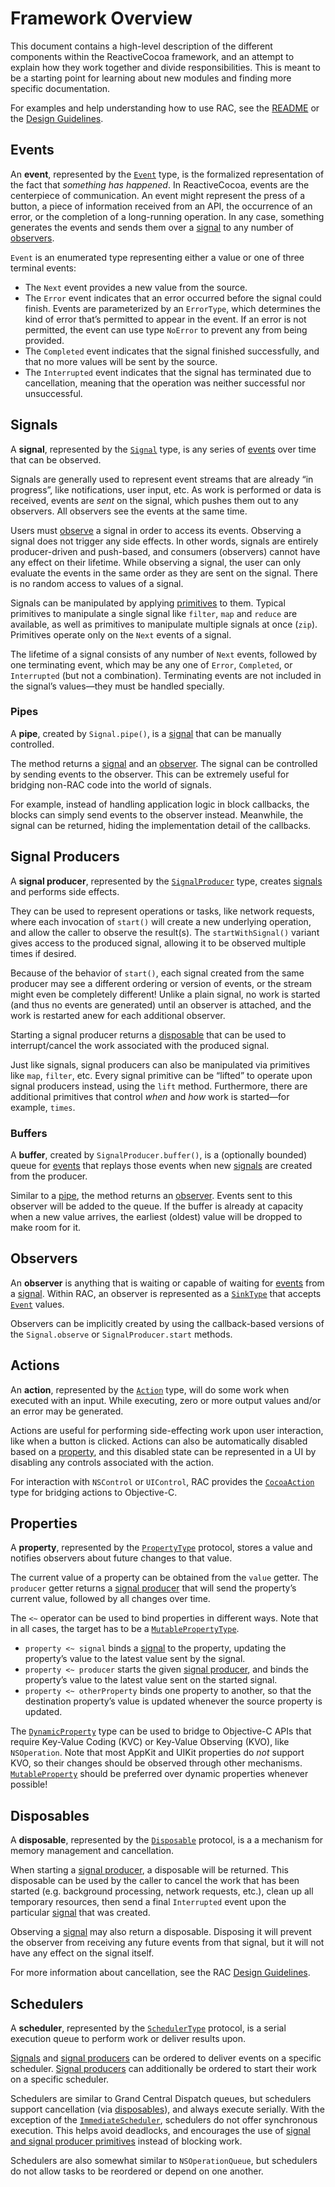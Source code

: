 # Framework Overview

This document contains a high-level description of the different components
within the ReactiveCocoa framework, and an attempt to explain how they work
together and divide responsibilities. This is meant to be a starting point for
learning about new modules and finding more specific documentation.

For examples and help understanding how to use RAC, see the [README][] or
the [Design Guidelines][].

## Events

An **event**, represented by the [`Event`][Event] type, is the formalized representation
of the fact that _something has happened_. In ReactiveCocoa, events are the centerpiece
of communication. An event might represent the press of a button, a piece
of information received from an API, the occurrence of an error, or the completion
of a long-running operation. In any case, something generates the events and sends them over a
[signal](#signals) to any number of [observers](#observers).

`Event` is an enumerated type representing either a value or one of three
terminal events:

 * The `Next` event provides a new value from the source.
 * The `Error` event indicates that an error occurred before the signal could
   finish. Events are parameterized by an `ErrorType`, which determines the kind
   of error that’s permitted to appear in the event. If an error is not
   permitted, the event can use type `NoError` to prevent any from being
   provided.
 * The `Completed` event indicates that the signal finished successfully, and
   that no more values will be sent by the source.
 * The `Interrupted` event indicates that the signal has terminated due to
   cancellation, meaning that the operation was neither successful nor
   unsuccessful.

## Signals

A **signal**, represented by the [`Signal`][Signal] type, is any series of [events](#events)
over time that can be observed.

Signals are generally used to represent event streams that are already “in progress”,
like notifications, user input, etc. As work is performed or data is received,
events are _sent_ on the signal, which pushes them out to any observers.
All observers see the events at the same time.

Users must [observe](#observers) a signal in order to access its events.
Observing a signal does not trigger any side effects. In other words,
signals are entirely producer-driven and push-based, and consumers (observers)
cannot have any effect on their lifetime. While observing a signal, the user
can only evaluate the events in the same order as they are sent on the signal. There
is no random access to values of a signal.

Signals can be manipulated by applying [primitives][BasicOperators] to them.
Typical primitives to manipulate a single signal like `filter`, `map` and
`reduce` are available, as well as primitives to manipulate multiple signals
at once (`zip`). Primitives operate only on the `Next` events of a signal.

The lifetime of a signal consists of any number of `Next` events, followed by
one terminating event, which may be any one of `Error`, `Completed`, or
`Interrupted` (but not a combination).
Terminating events are not included in the signal’s values—they must be
handled specially.

### Pipes

A **pipe**, created by `Signal.pipe()`, is a [signal](#signals)
that can be manually controlled.

The method returns a [signal](#signals) and an [observer](#observers).
The signal can be controlled by sending events to the observer. This
can be extremely useful for bridging non-RAC code into the world of signals.

For example, instead of handling application logic in block callbacks, the
blocks can simply send events to the observer instead. Meanwhile, the signal
can be returned, hiding the implementation detail of the callbacks.

## Signal Producers

A **signal producer**, represented by the [`SignalProducer`][SignalProducer] type, creates
[signals](#signals) and performs side effects.

They can be used to represent operations or tasks, like network
requests, where each invocation of `start()` will create a new underlying
operation, and allow the caller to observe the result(s). The
`startWithSignal()` variant gives access to the produced signal, allowing it to
be observed multiple times if desired.

Because of the behavior of `start()`, each signal created from the same
producer may see a different ordering or version of events, or the stream might
even be completely different! Unlike a plain signal, no work is started (and
thus no events are generated) until an observer is attached, and the work is
restarted anew for each additional observer.

Starting a signal producer returns a [disposable](#disposables) that can be used to
interrupt/cancel the work associated with the produced signal.

Just like signals, signal producers can also be manipulated via primitives
like `map`, `filter`, etc.
Every signal primitive can be “lifted” to operate upon signal producers instead,
using the `lift` method.
Furthermore, there are additional primitives that control _when_ and _how_ work
is started—for example, `times`.

### Buffers

A **buffer**, created by `SignalProducer.buffer()`, is a (optionally bounded)
queue for [events](#events) that replays those events when new
[signals](#signals) are created from the producer.

Similar to a [pipe](#pipes), the method returns an [observer](#observers).
Events sent to this observer will be added to the queue. If the buffer is already
at capacity when a new value arrives, the earliest (oldest) value will be
dropped to make room for it.

## Observers

An **observer** is anything that is waiting or capable of waiting for [events](#events)
from a [signal](#signals). Within RAC, an observer is represented as
a [`SinkType`](http://swiftdoc.org/protocol/SinkType/) that accepts
[`Event`][Event] values.

Observers can be implicitly created by using the callback-based versions of the
`Signal.observe` or `SignalProducer.start` methods.

## Actions

An **action**, represented by the [`Action`][Action] type, will do some work when
executed with an input. While executing, zero or more output values and/or an
error may be generated.

Actions are useful for performing side-effecting work upon user interaction, like when a button is
clicked. Actions can also be automatically disabled based on a [property](#properties), and this
disabled state can be represented in a UI by disabling any controls associated
with the action.

For interaction with `NSControl` or `UIControl`, RAC provides the
[`CocoaAction`][CocoaAction] type for bridging actions to Objective-C.

## Properties

A **property**, represented by the [`PropertyType`][Property] protocol,
stores a value and notifies observers about future changes to that value.

The current value of a property can be obtained from the `value` getter. The
`producer` getter returns a [signal producer](#signal-producers) that will send
the property’s current value, followed by all changes over time.

The `<~` operator can be used to bind properties in different ways. Note that in
all cases, the target has to be a [`MutablePropertyType`][Property].

* `property <~ signal` binds a [signal](#signals) to the property, updating the
  property’s value to the latest value sent by the signal.
* `property <~ producer` starts the given [signal producer](#signal-producers),
  and binds the property’s value to the latest value sent on the started signal.
* `property <~ otherProperty` binds one property to another, so that the destination
  property’s value is updated whenever the source property is updated.

The [`DynamicProperty`][Property] type can be used to bridge to Objective-C APIs
that require Key-Value Coding (KVC) or Key-Value Observing (KVO), like
`NSOperation`. Note that most AppKit and UIKit properties do _not_ support KVO,
so their changes should be observed through other mechanisms.
[`MutableProperty`][Property] should be preferred over dynamic properties
whenever possible!

## Disposables

A **disposable**, represented by the [`Disposable`][Disposable] protocol, is a a mechanism
for memory management and cancellation.

When starting a [signal producer](#signal-producers), a disposable will be returned.
This disposable can be used by the caller to cancel the work that has been started
(e.g. background processing, network requests, etc.), clean up all temporary
resources, then send a final `Interrupted` event upon the particular
[signal](#signals) that was created.

Observing a [signal](#signals) may also return a disposable. Disposing it will
prevent the observer from receiving any future events from that signal, but it
will not have any effect on the signal itself.

For more information about cancellation, see the RAC [Design Guidelines][].

## Schedulers

A **scheduler**, represented by the [`SchedulerType`][Scheduler] protocol, is a
serial execution queue to perform work or deliver results upon.

[Signals](#signals) and [signal producers](#signal-producers) can be ordered to
deliver events on a specific scheduler. [Signal producers](#signal-producers)
can additionally be ordered to start their work on a specific scheduler.

Schedulers are similar to Grand Central Dispatch queues, but schedulers support
cancellation (via [disposables](#disposables)), and always execute serially.
With the exception of the [`ImmediateScheduler`][Scheduler], schedulers do not
offer synchronous execution. This helps avoid deadlocks, and encourages the use
of [signal and signal producer primitives][BasicOperators] instead of blocking work.

Schedulers are also somewhat similar to `NSOperationQueue`, but schedulers
do not allow tasks to be reordered or depend on one another.


[Design Guidelines]: DesignGuidelines.md
[BasicOperators]: BasicOperators.md
[README]: ../README.md
[Signal]: ../ReactiveCocoa/Swift/Signal.swift
[SignalProducer]: ../ReactiveCocoa/Swift/SignalProducer.swift
[Action]: ../ReactiveCocoa/Swift/Action.swift
[CocoaAction]: ../ReactiveCocoa/Swift/Action.swift
[Disposable]: ../ReactiveCocoa/Swift/Disposable.swift
[Scheduler]: ../ReactiveCocoa/Swift/Scheduler.swift
[Property]: ../ReactiveCocoa/Swift/Property.swift
[Event]: ../ReactiveCocoa/Swift/Event.swift
[SinkOf]: http://swiftdoc.org/type/SinkOf/
